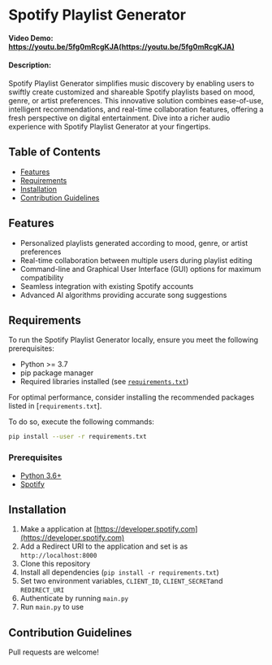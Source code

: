 # Spotify Playlist Generator
#### Video Demo: https://youtu.be/5fg0mRcgKJA(https://youtu.be/5fg0mRcgKJA)
#### Description:
 Spotify Playlist Generator simplifies music discovery by enabling users to swiftly create customized and shareable Spotify playlists based on mood, genre, or artist preferences. This innovative solution combines ease-of-use, intelligent recommendations, and real-time collaboration features, offering a fresh perspective on digital entertainment. Dive into a richer audio experience with Spotify Playlist Generator at your fingertips.

## Table of Contents
- [Features](#features)
- [Requirements](#requirements)
- [Installation](#installation)
- [Contribution Guidelines](#contribution-guidelines)


<a name="features"></a>
## Features
- Personalized playlists generated according to mood, genre, or artist preferences
- Real-time collaboration between multiple users during playlist editing
- Command-line and Graphical User Interface (GUI) options for maximum compatibility
- Seamless integration with existing Spotify accounts
- Advanced AI algorithms providing accurate song suggestions

<a name="requirements"></a>
## Requirements
To run the Spotify Playlist Generator locally, ensure you meet the following prerequisites:

- Python >= 3.7
- pip package manager
- Required libraries installed (see [`requirements.txt`](./requirements.txt))

For optimal performance, consider installing the recommended packages listed in [`requirements.txt`].

To do so, execute the following commands:

```bash
pip install --user -r requirements.txt
```


### Prerequisites

- [Python 3.6+](https://www.python.org/downloads/)
- [Spotify](https://www.spotify.com/)



<a name="installation"></a>
## Installation
1. Make a application at [https://developer.spotify.com](https://developer.spotify.com)
2. Add a Redirect URI to the application and set is as `http://localhost:8000`
3. Clone this repository
4. Install all dependencies (`pip install -r requirements.txt`)
5. Set two environment variables, `CLIENT_ID`, `CLIENT_SECRET`and `REDIRECT_URI`
6. Authenticate by running `main.py`
7. Run `main.py` to use


<a name="contribution-guidelines"></a>
## Contribution Guidelines
Pull requests are welcome!
